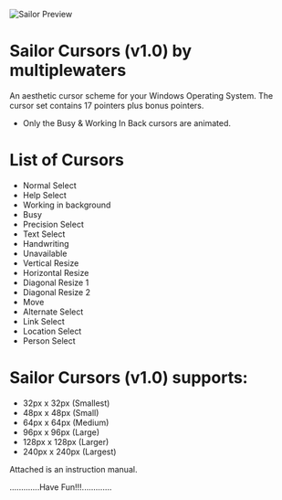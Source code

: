 ![Sailor Preview](https://github.com/MultipleWaters/sailor-cursors/assets/74489981/19cdb0a7-8427-4b9f-a40b-88c49c37c0cb)
# Sailor Cursors (v1.0) by multiplewaters
An aesthetic cursor scheme for your Windows Operating System.
The cursor set contains 17 pointers plus bonus pointers.

 * Only the Busy & Working In Back cursors are animated.
# List of Cursors
* Normal Select 
* Help Select 
* Working in background 
* Busy 
* Precision Select 
* Text Select 
* Handwriting 
* Unavailable 
* Vertical Resize 
* Horizontal Resize 
* Diagonal Resize 1 
* Diagonal Resize 2 
* Move 
* Alternate Select 
* Link Select 
* Location Select
* Person Select

# Sailor Cursors (v1.0) supports:
* 32px x 32px (Smallest)
* 48px x 48px (Small)
* 64px x 64px (Medium)
* 96px x 96px (Large)
* 128px x 128px (Larger)
* 240px x 240px (Largest)

Attached is an instruction manual.

.............Have Fun!!!.............

